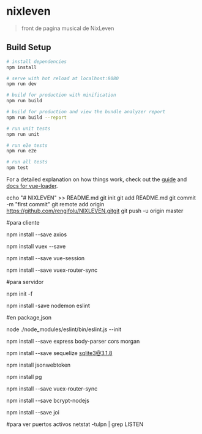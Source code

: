 # nixleven

> front de pagina musical de NixLeven

## Build Setup

```bash
# install dependencies
npm install

# serve with hot reload at localhost:8080
npm run dev

# build for production with minification
npm run build

# build for production and view the bundle analyzer report
npm run build --report

# run unit tests
npm run unit

# run e2e tests
npm run e2e

# run all tests
npm test
```

For a detailed explanation on how things work, check out the [guide](http://vuejs-templates.github.io/webpack/) and [docs for vue-loader](http://vuejs.github.io/vue-loader).

echo "# NIXLEVEN" >> README.md
git init
git add README.md
git commit -m "first commit"
git remote add origin https://github.com/rengifolu/NIXLEVEN.gitgit
git push -u origin master

#para cliente

npm install --save axios

npm install vuex --save

npm install --save vue-session

npm install --save vuex-router-sync





#para servidor

npm init -f

npm install -save nodemon eslint

#en package,json

<!-- para linux
"scripts": {
    "start": "./node_modules/nodemon/bin/nodemon.js src/app.js --exec 'npm run lint && node'",
    "lint": "./node_modules/.bin/eslint \"**/*.js\""
  }, -->

<!-- para windows
  "scripts": {
    "start": "nodemon src/app.js",
    "lint": "./node_modules/.bin/eslint \"**/*.js\""
  }, -->

node ./node_modules/eslint/bin/eslint.js --init

npm install --save express body-parser cors morgan

npm install --save sequelize sqlite3@3.1.8

npm install jsonwebtoken

npm install pg

npm install --save vuex-router-sync

npm install --save bcrypt-nodejs

npm install --save joi

#para ver puertos activos
netstat -tulpn | grep LISTEN

